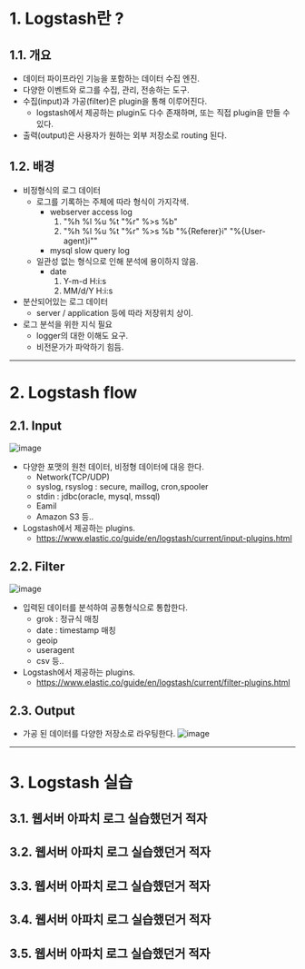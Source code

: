 # 1. Logstash란 ?
## 1.1. 개요
* 데이터 파이프라인 기능을 포함하는 데이터 수집 엔진.
* 다양한 이벤트와 로그를 수집, 관리, 전송하는 도구.
* 수집(input)과 가공(filter)은 plugin을 통해 이루어진다.
   - logstash에서 제공하는 plugin도 다수 존재하며, 또는 직접 plugin을 만들 수 있다.
* 출력(output)은 사용자가 원하는 외부 저장소로 routing 된다.

## 1.2. 배경
* 비정형식의 로그 데이터
   - 로그를 기록하는 주체에 따라 형식이 가지각색.
      + webserver access log
         1. "%h %l %u %t \"%r\" %>s %b"
         2. "%h %l %u %t \"%r\" %>s %b \"%{Referer}i\" \"%{User-agent}i\""
      + mysql slow query log
   - 일관성 없는 형식으로 인해 분석에 용이하지 않음.
      + date
         1. Y-m-d H:i:s
         2. MM/d/Y H:i:s
* 분산되어있는 로그 데이터
   - server / application 등에 따라 저장위치 상이.
* 로그 분석을 위한 지식 필요
   - logger의 대한 이해도 요구.
   - 비전문가가 파악하기 힘듬.
 
****

# 2. Logstash flow
## 2.1. Input
![image](https://user-images.githubusercontent.com/43233688/45805979-dbc88e80-bcfa-11e8-8b9a-126458c90a39.png)
* 다양한 포맷의 원천 데이터, 비정형 데이터에 대응 한다.
   - Network(TCP/UDP)
   - syslog, rsyslog : secure, maillog, cron,spooler
   - stdin : jdbc(oracle, mysql, mssql)
   - Eamil
   - Amazon S3 등..
* Logstash에서 제공하는 plugins.
   - https://www.elastic.co/guide/en/logstash/current/input-plugins.html

## 2.2. Filter
![image](https://user-images.githubusercontent.com/43233688/45806002-e8e57d80-bcfa-11e8-8d45-5e5be9c874be.png)
* 입력된 데이터를 분석하여 공통형식으로 통합한다.
   - grok : 정규식 매칭
   - date : timestamp 매칭
   - geoip
   - useragent
   - csv 등..
* Logstash에서 제공하는 plugins.
   - https://www.elastic.co/guide/en/logstash/current/filter-plugins.html


## 2.3. Output
* 가공 된 데이터를 다양한 저장소로 라우팅한다.
![image](https://user-images.githubusercontent.com/43233688/45806028-f995f380-bcfa-11e8-9a82-9ca4a539156d.png)


****

# 3. Logstash 실습
## 3.1. 웹서버 아파치 로그 실습했던거 적자
## 3.2. 웹서버 아파치 로그 실습했던거 적자
## 3.3. 웹서버 아파치 로그 실습했던거 적자
## 3.4. 웹서버 아파치 로그 실습했던거 적자
## 3.5. 웹서버 아파치 로그 실습했던거 적자